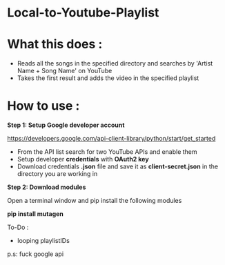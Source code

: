 # Local-to-Youtube-Playlist

# What this does : 
 - Reads all the songs in the specified directory and searches by 'Artist Name + Song Name' on YouTube
 - Takes the first result and adds the video in the specified playlist

# How to use :

**Step 1: Setup Google developer account**

https://developers.google.com/api-client-library/python/start/get_started

- From the API list search for two YouTube APIs and enable them
- Setup developer **credentials** with **OAuth2 key**
- Download credentials **.json** file and save it as **client-secret.json** in the directory you are working in

**Step 2: Download modules**

Open a terminal window and pip install the following modules

**pip install mutagen**




To-Do :

- looping playlistIDs



p.s: fuck google api
